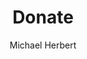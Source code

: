 ---
layout: single
permalink: /authors/herbert/
header:
  overlay_image: /assets/images/teaser-small.jpg
  image: /assets/images/teaser-small.jpg
title: "Donate"
toc: false
author: Michael Herbert
author_profile: true

---
